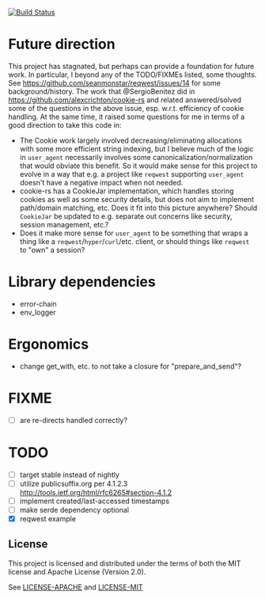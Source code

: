 [![Build Status](https://travis-ci.org/pfernie/user_agent.svg?branch=master)](https://travis-ci.org/pfernie/user_agent)

# Future direction
This project has stagnated, but perhaps can provide a foundation for future work. In particular, I beyond any of the TODO/FIXMEs listed, some thoughts. See https://github.com/seanmonstar/reqwest/issues/14 for some background/history. The work that @SergioBenitez did in https://github.com/alexcrichton/cookie-rs and related answered/solved some of the questions in the above issue, esp. w.r.t. efficiency of cookie handling. At the same time, it raised some questions for me in terms of a good direction to take this code in:

* The Cookie work largely involved decreasing/eliminating allocations with some more efficient string indexing, but I believe much of the logic in `user_agent` necessarily involves some canonicalization/normalization that would obviate this benefit. So it would make sense for this project to evolve in a way that e.g. a project like `reqwest` supporting `user_agent` doesn't have a negative impact when not needed.
* cookie-rs has a CookieJar implementation, which handles storing cookies as well as some security details, but does not aim to implement path/domain matching, etc. Does it fit into this picture anywhere? Should `CookieJar` be updated to e.g. separate out concerns like security, session management, etc.?
* Does it make more sense for `user_agent` to be something that wraps a thing like a `reqwest`/`hyper`/`curl`/etc. client, or should things like `reqwest` to "own" a session?

# Library dependencies
* error-chain
* env_logger

# Ergonomics
* change get_with, etc. to not take a closure for "prepare_and_send"?

# FIXME
- [ ] are re-directs handled correctly?

# TODO
- [ ] target stable instead of nightly
- [ ] utilize publicsuffix.org per 4.1.2.3 http://tools.ietf.org/html/rfc6265#section-4.1.2
- [ ] implement created/last-accessed timestamps
- [ ] make serde dependency optional
- [X] reqwest example

## License
This project is licensed and distributed under the terms of both the MIT license and Apache License (Version 2.0).

See [LICENSE-APACHE](LICENSE-APACHE) and [LICENSE-MIT](LICENSE-MIT)

